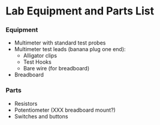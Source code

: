 Lab Equipment and Parts List
============================

### Equipment

* Multimeter with standard test probes
* Multimeter test leads (banana plug one end):
  * Alligator clips
  * Test Hooks
  * Bare wire (for breadboard)
* Breadboard

### Parts

* Resistors
* Potentiometer (XXX breadboard mount?)
* Switches and buttons
